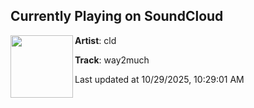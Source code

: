 ## Currently Playing on SoundCloud

[<img align="left" width="100" src="https://i1.sndcdn.com/artworks-KEgDL1yDhXKR9yDT-MmR4ZA-t500x500.jpg">](https://soundcloud.com/cld/w2m)

**Artist**: cld 

**Track**: way2much

Last updated at 10/29/2025, 10:29:01 AM
